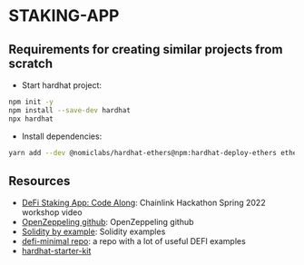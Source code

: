 # STAKING-APP

## Requirements for creating similar projects from scratch
- Start hardhat project:
```bash
npm init -y
npm install --save-dev hardhat
npx hardhat
```

- Install dependencies:
```bash
yarn add --dev @nomiclabs/hardhat-ethers@npm:hardhat-deploy-ethers ethers @nomiclabs/hardhat-etherscan @nomiclabs/hardhat-waffle chai ethereum-waffle hardhat hardhat-contract-sizer hardhat-deploy hardhat-gas-reporter prettier prettier-plugin-solidity solhint solidity-coverage dotenv
```

## Resources
- [DeFi Staking App: Code Along](https://www.youtube.com/watch?v=-48_hdo9_gg&t=4447s): Chainlink Hackathon Spring 2022 workshop video
- [OpenZeppeling github](https://github.com/OpenZeppelin/openzeppelin-contracts): OpenZeppeling github
- [Solidity by example](https://solidity-by-example.org): Solidity examples
- [defi-minimal repo](https://github.com/smartcontractkit/defi-minimal): a repo with a lot of useful DEFI examples
- [hardhat-starter-kit](https://github.com/smartcontractkit/hardhat-starter-kit)